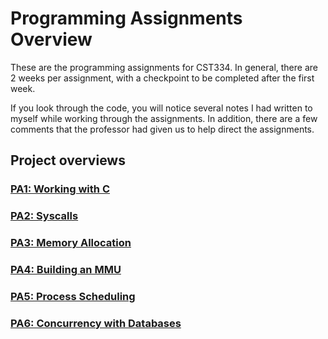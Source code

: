 # Programming Assignments Overview

These are the programming assignments for CST334.
In general, there are 2 weeks per assignment, with a checkpoint to be completed after the first week.

If you look through the code, you will notice several notes I had written to myself while working through the assignments. 
In addition, there are a few comments that the professor had given us to help direct the assignments. 

## Project overviews

### [PA1: Working with C](./PA1)

### [PA2: Syscalls](./PA2)

### [PA3: Memory Allocation](./PA3)

### [PA4: Building an MMU](./PA4)

### [PA5: Process Scheduling](./PA5)

### [PA6: Concurrency with Databases](./PA6)
